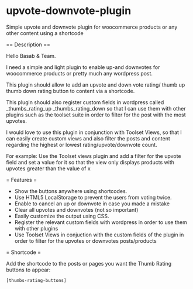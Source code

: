 # upvote-downvote-plugin
Simple upvote and downvote plugin for woocommerce products or any other content using a shortcode 


== Description ==

Hello Basab & Team. 

I need a simple and light plugin to enable up-and downvotes for woocommerce products or pretty much any wordpress post. 

This plugin should allow to add an upvote and down vote rating/ thumb up thumb down rating button to content via a shortcode. 

This plugin should also register custom fields in wordpress called _thumbs_rating_up _thumbs_rating_down so that I can use them with other plugins such as the toolset suite in order to filter for the post with the most upvotes.

I would love to use this plugin in conjunction with Toolset Views, so that I can easily create custom views and also filter the posts and content regarding the highest or lowest rating/upvote/downvote count. 

For example: Use the Toolset views plugin and add a filter for the upvote field and set a value for it so that the view only displays products with upvotes greater than the value of x 


= Features =

*   Show the buttons anywhere using shortcodes.
*   Use HTML5 LocalStorage to prevent the users from voting twice.
*   Enable to cancel an up or downvote in case you made a mistake
*   Clear all upvotes and downvotes (not so important)
*   Easily customize the output using CSS.
*   Register the relevant custom fields with wordpress in order to use them with other plugins
*   Use Toolset Views in conjuction with the custom fields of the plugin in order to filter for the upvotes or downvotes posts/products 


= Shortcode =


Add the shortcode to the posts or pages you want the Thumb Rating buttons to appear:

`[thumbs-rating-buttons]`









